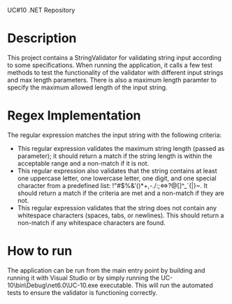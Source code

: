 UC#10 .NET Repository

# Description
This project contains a StringValidator for validating string input according to some specifications. When running the application, it calls a few test methods to test the functionality of the validator with different input strings and max length parameters. There is also a maximum length paramter to specify the maximum allowed length of the input string.
# Regex Implementation
The regular expression matches the input string with the following criteria:
- This regular expression validates the maximum string length (passed as parameter); it should return a match if the string length is within the acceptable range and a non-match if it is not.
- This regular expression also validates that the string contains at least one uppercase letter, one lowercase letter, one digit, and one special character from a predefined list: !"#$%&'()*+,-./:;<=>?@[\]^_`{|}~. It should return a match if the criteria are met and a non-match if they are not.
- This regular expression validates that the string does not contain any whitespace characters (spaces, tabs, or newlines). This should return a non-match if any whitespace characters are found.
# How to run
The application can be run from the main entry point by building and running it with Visual Studio or by simply running the UC-10\bin\Debug\net6.0\UC-10.exe executable. This will run the automated tests to ensure the validator is functioning correctly.
